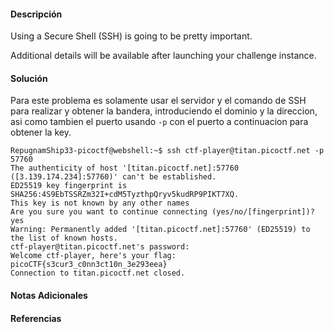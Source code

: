 #### Descripción

Using a Secure Shell (SSH) is going to be pretty important.

Additional details will be available after launching your challenge instance.
#### Solución 

Para este problema es solamente usar el servidor y el comando de SSH para realizar y obtener la bandera, introduciendo el dominio y la direccion, asi como tambien el puerto usando `-p` con el puerto a continuacion para obtener la  key.
```
RepugnamShip33-picoctf@webshell:~$ ssh ctf-player@titan.picoctf.net -p 57760 
The authenticity of host '[titan.picoctf.net]:57760 ([3.139.174.234]:57760)' can't be established.
ED25519 key fingerprint is SHA256:4S9EbTSSRZm32I+cdM5TyzthpQryv5kudRP9PIKT7XQ.
This key is not known by any other names
Are you sure you want to continue connecting (yes/no/[fingerprint])? yes
Warning: Permanently added '[titan.picoctf.net]:57760' (ED25519) to the list of known hosts.
ctf-player@titan.picoctf.net's password: 
Welcome ctf-player, here's your flag: picoCTF{s3cur3_c0nn3ct10n_3e293eea}
Connection to titan.picoctf.net closed.
```
#### Notas Adicionales

#### Referencias
